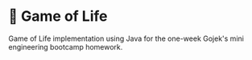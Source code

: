 # 🎲 Game of Life

Game of Life implementation using Java for the one-week Gojek's mini engineering bootcamp homework.
